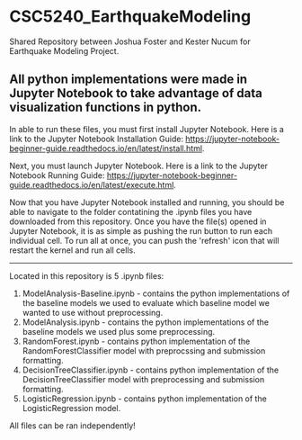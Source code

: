 # CSC5240_EarthquakeModeling
Shared Repository between Joshua Foster and Kester Nucum for Earthquake Modeling Project.

All python implementations were made in Jupyter Notebook to take advantage of data visualization functions in python.
-----------------------------------------------------------------------------------------------------------------------------------------------------------
In able to run these files, you must first install Jupyter Notebook. Here is a link to the Jupyter Notebook Installation Guide: https://jupyter-notebook-beginner-guide.readthedocs.io/en/latest/install.html.

Next, you must launch Jupyter Notebook. Here is a link to the Jupyter Notebook Running Guide: https://jupyter-notebook-beginner-guide.readthedocs.io/en/latest/execute.html.

Now that you have Jupyter Notebook installed and running, you should be able to navigate to the folder contatining the .ipynb files you have downloaded from this repository. Once you have the file(s) opened in Jupyter Notebook, it is as simple as pushing the run button to run each individual cell. To run all at once, you can push the 'refresh' icon that will restart the kernel and run all cells.

-----------------------------------------------------------------------------------------------------------------------------------------------------------

Located in this repository is 5 .ipynb files:

1. ModelAnalysis-Baseline.ipynb - contains the python implementations of the baseline models we used to evaluate which baseline model we wanted to use without preprocessing.
2. ModelAnalysis.ipynb - contains the python implementations of the baseline models we used plus some preprocessing.
3. RandomForest.ipynb - contains python implementation of the RandomForestClassifier model with preprocssing and submission formatting.
4. DecisionTreeClassifier.ipynb - contains python implementation of the DecisionTreeClassifier model with preprocessing and submission formatting.
6. LogisticRegression.ipynb - contains python implementation of the LogisticRegression model.

All files can be ran independently!

